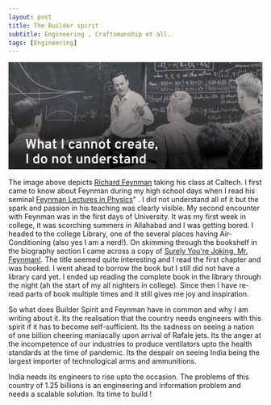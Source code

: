 ```yaml
---
layout: post
title: The Builder spirit
subtitle: Engineering , Craftsmanship et all.
tags: [Engineering]
---
```


![Feynman](/img/feynman.jpeg)

The image above depicts [Richard Feynman](https://en.wikipedia.org/wiki/Richard_Feynman) taking his class at Caltech. I first came to know about Feynman during my high school days when I read his seminal [Feynman Lectures in Physics](https://en.wikipedia.org/wiki/The_Feynman_Lectures_on_Physics)" . I did not understand all of it but the spark and passion in his teaching was clearly visible. My second encounter with Feynman was in the first days of University. It was my first week in college, it was scorching summers in Allahabad and I was getting bored. I headed to the college Library, one of the several places having Air-Conditioning (also yes I am a nerd!).
On skimming through the bookshelf in the biography section I came across a copy of [Surely You're Joking, Mr. Feynman!](https://en.wikipedia.org/wiki/Surely_You%27re_Joking,_Mr._Feynman!). The title seemed quite interesting and I read the first chapter and was hooked. I went ahead to borrow the book but I still did not have a library card yet. I ended up reading the complete book in the library through the night (ah the start of my all nighters in college).
Since then I have re-read parts of book multiple times and it still gives me joy and inspiration.

So what does Builder Spirit and Feynman have in common and why I am writing about it. Its the realisation that the country needs engineers with this spirit if it has to become self-sufficient. Its the sadness on seeing a nation of one billion cheering maniacally upon arrival of Rafale jets. Its the anger at the incompetence of our industries to produce ventilators upto the health standards at the time of pandemic. Its the despair on seeing India being the largest importer of technological arms and ammunitions.

India needs its engineers to rise upto the occasion. The problems of this country of 1.25 billions is an engineering and information problem and needs a scalable solution. Its time to build !
